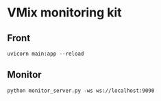 # VMix monitoring kit

## Front
`uvicorn main:app --reload`

## Monitor
`python monitor_server.py -ws ws://localhost:9090`